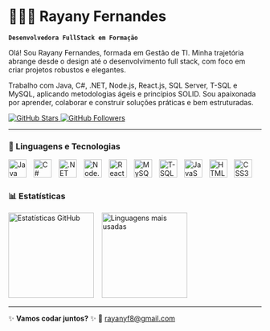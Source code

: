 # 👩🏼‍💻 Rayany Fernandes

**`Desenvolvedora FullStack em Formação`**

Olá! Sou Rayany Fernandes, formada em Gestão de TI. Minha trajetória abrange desde o design até o desenvolvimento full stack, com foco em criar projetos robustos e elegantes.

Trabalho com Java, C#, .NET, Node.js, React.js, SQL Server, T-SQL e MySQL, aplicando metodologias ágeis e princípios SOLID. Sou apaixonada por aprender, colaborar e construir soluções práticas e bem estruturadas.

<a href="https://github.com/Rayaaany?tab=repositories&sort=stargazers" target="_blank">
  <img alt="GitHub Stars" src="https://custom-icon-badges.demolab.com/github/stars/Rayaaany?color=ec6d8d&style=for-the-badge&labelColor=de5883&logo=star&label=Stars" />
</a>
<a href="https://github.com/Rayaaany?tab=followers" target="_blank">
  <img alt="GitHub Followers" src="https://custom-icon-badges.demolab.com/github/followers/Rayaaany?color=ac5382&labelColor=79365c&style=for-the-badge&logo=github&label=Followers&logoColor=fff" />
</a>

---

### 🤖 Linguagens e Tecnologias

<p>
  <img src="https://cdn.jsdelivr.net/gh/devicons/devicon/icons/java/java-original.svg" title="Java" width="36" style="margin-right:10px" />
  <img src="https://cdn.jsdelivr.net/gh/devicons/devicon/icons/csharp/csharp-original.svg" title="C#" width="36" style="margin-right:10px" />
  <img src="https://cdn.jsdelivr.net/gh/devicons/devicon@latest/icons/dotnetcore/dotnetcore-original.svg" title=".NET" width="36" style="margin-right:10px" />
  <img src="https://cdn.jsdelivr.net/gh/devicons/devicon/icons/nodejs/nodejs-original.svg" title="Node.js" width="36" style="margin-right:10px" />
  <img src="https://cdn.jsdelivr.net/gh/devicons/devicon/icons/react/react-original.svg" title="React.js" width="36" style="margin-right:10px" />
  <img src="https://cdn.jsdelivr.net/gh/devicons/devicon/icons/mysql/mysql-original.svg" title="MySQL" width="36" style="margin-right:10px" />
  <img src="https://cdn.jsdelivr.net/gh/devicons/devicon/icons/microsoftsqlserver/microsoftsqlserver-plain.svg" title="T-SQL" width="36" style="margin-right:10px" />
  <img src="https://cdn.jsdelivr.net/gh/devicons/devicon/icons/javascript/javascript-original.svg" title="JavaScript" width="36" style="margin-right:10px" />
  <img src="https://cdn.jsdelivr.net/gh/devicons/devicon/icons/html5/html5-original.svg" title="HTML5" width="36" style="margin-right:10px" />
  <img src="https://cdn.jsdelivr.net/gh/devicons/devicon/icons/css3/css3-original.svg" title="CSS3" width="36" style="margin-right:10px" />
</p>

### 📊 Estatísticas

<p align="left">
  <img height="170" 
       src="https://github-readme-stats.vercel.app/api?username=Rayaaany&show_icons=true&include_all_commits=true&locale=pt-br&title_color=ff69b4&icon_color=ff69b4&text_color=f8f8f8&bg_color=0d1117" 
       alt="Estatísticas GitHub" />
  &nbsp;&nbsp;
  <img height="170" 
       src="https://github-readme-stats.vercel.app/api/top-langs/?username=Rayaaany&layout=compact&langs_count=8&custom_title=Top%20Tecnologias&title_color=ff69b4&text_color=f8f8f8&bg_color=0d1117" 
       alt="Linguagens mais usadas" />
</p>

---

✨ **Vamos codar juntos?** ✨
📩 [rayanyf8@gmail.com](mailto:rayanyf8@gmail.com)
